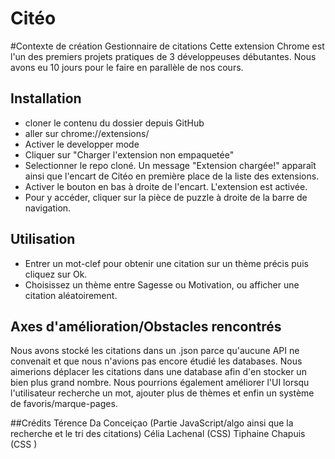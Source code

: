 # Citéo

#Contexte de création
Gestionnaire de citations
Cette extension Chrome est l'un des premiers projets pratiques de 3 développeuses débutantes. Nous avons eu 10 jours pour le faire en parallèle de nos cours.

## Installation
- cloner le contenu du dossier depuis GitHub
- aller sur chrome://extensions/
- Activer le developper mode
- Cliquer sur "Charger l'extension non empaquetée"
- Selectionner le repo cloné. Un message "Extension chargée!" apparaît ainsi que l'encart de Citéo en première place de la liste des extensions. 
- Activer le bouton en bas à droite de l'encart. L'extension est activée.
- Pour  y accéder, cliquer sur la pièce de puzzle à droite de la barre de navigation.


## Utilisation
- Entrer un mot-clef pour obtenir une citation sur un thème précis puis cliquez sur Ok.
- Choisissez un thème entre Sagesse ou Motivation, ou afficher une citation aléatoirement.

## Axes d'amélioration/Obstacles rencontrés
Nous avons stocké les citations dans un .json parce qu'aucune API ne convenait et que nous n'avions pas encore étudié les databases. Nous aimerions déplacer les citations dans une database afin d'en stocker un bien plus grand nombre. Nous pourrions également améliorer l'UI lorsqu l'utilisateur recherche un mot, ajouter plus de thèmes et enfin un système de favoris/marque-pages.

##Crédits
Térence Da Conceiçao (Partie JavaScript/algo ainsi que la recherche et le tri des citations)
Célia Lachenal (CSS)
Tiphaine Chapuis (CSS )
